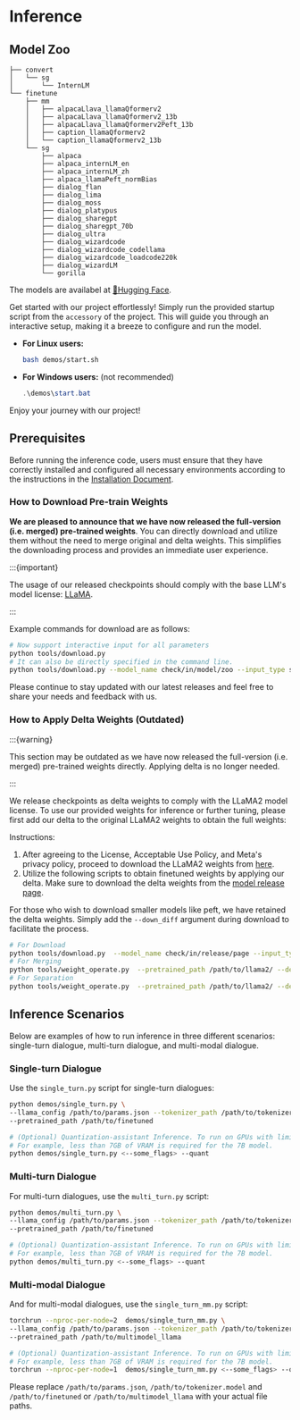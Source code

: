 # Inference
## Model Zoo
```
├── convert
│   └── sg
│       └── InternLM
└── finetune
    ├── mm
    │   ├── alpacaLlava_llamaQformerv2
    │   ├── alpacaLlava_llamaQformerv2_13b
    │   ├── alpacaLlava_llamaQformerv2Peft_13b
    │   ├── caption_llamaQformerv2
    │   └── caption_llamaQformerv2_13b
    └── sg
        ├── alpaca
        ├── alpaca_internLM_en
        ├── alpaca_internLM_zh
        ├── alpaca_llamaPeft_normBias
        ├── dialog_flan
        ├── dialog_lima
        ├── dialog_moss 
        ├── dialog_platypus
        ├── dialog_sharegpt
        ├── dialog_sharegpt_70b
        ├── dialog_ultra
        ├── dialog_wizardcode
        ├── dialog_wizardcode_codellama
        ├── dialog_wizardcode_loadcode220k
        ├── dialog_wizardLM
        └── gorilla
```
The models are availabel at [🤗Hugging Face](https://huggingface.co/Alpha-VLLM/LLaMA2-Accessory).

Get started with our project effortlessly! Simply run the provided startup script from the `accessory` of the project. This will guide you through an interactive setup, making it a breeze to configure and run the model.

- **For Linux users:**

  ```bash
  bash demos/start.sh
  ```

- **For Windows users:**
(not recommended)
  ```powershell
  .\demos\start.bat
  ```

Enjoy your journey with our project!


## Prerequisites

Before running the inference code, users must ensure that they have correctly installed and configured all necessary environments according to the instructions in the [Installation Document](./install.md).

### How to Download Pre-train Weights

**We are pleased to announce that we have now released the full-version (i.e. merged) pre-trained weights**. You can directly download and utilize them without the need to merge original and delta weights. This simplifies the downloading process and provides an immediate user experience. 

:::{important}

The usage of our released checkpoints should comply with the base LLM's model license: [LLaMA](https://github.com/facebookresearch/llama/blob/main/MODEL_CARD.md).

:::

Example commands for download are as follows:

```bash
# Now support interactive input for all parameters
python tools/download.py
# It can also be directly specified in the command line.
python tools/download.py --model_name check/in/model/zoo --input_type sg/or/mm --output_path path/to/save --model_size 7B/13B/34B/70B [--down_config] [--down_internLM] [--down_code]
```

Please continue to stay updated with our latest releases and feel free to share your needs and feedback with us.

### How to Apply Delta Weights (Outdated)

:::{warning}

This section may be outdated as we have now released the full-version (i.e. merged) pre-trained weights directly. Applying delta is no longer needed.

:::

We release checkpoints as delta weights to comply with the LLaMA2 model license. To use our provided weights for inference or further tuning, please first add our delta to the original LLaMA2 weights to obtain the full weights:

Instructions:

1. After agreeing to the License, Acceptable Use Policy, and Meta's privacy policy, proceed to download the LLaMA2 weights from [here](https://ai.meta.com/resources/models-and-libraries/llama-downloads/).
2. Utilize the following scripts to obtain finetuned weights by applying our delta. Make sure to download the delta weights from the [model release page](https://huggingface.co/Alpha-VLLM/LLaMA2-Accessory).

For those who wish to download smaller models like peft, we have retained the delta weights. Simply add the `--down_diff` argument during download to facilitate the process. 
   ```bash
   # For Download
   python tools/download.py  --model_name check/in/release/page --input_type sg/or/mm --output_path path/to/save --model_size 7B/13B/70B --down_config --down_diff
   # For Merging
   python tools/weight_operate.py  --pretrained_path /path/to/llama2/ --delta_path /path/to/delta --output_path /path/to/finetuned
   # For Separation
   python tools/weight_operate.py  --pretrained_path /path/to/llama2/ --delta_path /path/to/finetuned --output_path /path/to/delta --operate_type extract
   ```



## Inference Scenarios

Below are examples of how to run inference in three different scenarios: single-turn dialogue, multi-turn dialogue, and multi-modal dialogue.

### Single-turn Dialogue

Use the `single_turn.py` script for single-turn dialogues:

```bash
python demos/single_turn.py \
--llama_config /path/to/params.json --tokenizer_path /path/to/tokenizer.model \
--pretrained_path /path/to/finetuned

# (Optional) Quantization-assistant Inference. To run on GPUs with limited VRAM, add the "--quant" flag.
# For example, less than 7GB of VRAM is required for the 7B model.
python demos/single_turn.py <--some_flags> --quant
```

### Multi-turn Dialogue

For multi-turn dialogues, use the `multi_turn.py` script:

```bash
python demos/multi_turn.py \
--llama_config /path/to/params.json --tokenizer_path /path/to/tokenizer.model \
--pretrained_path /path/to/finetuned

# (Optional) Quantization-assistant Inference. To run on GPUs with limited VRAM, add the "--quant" flag.
# For example, less than 7GB of VRAM is required for the 7B model.
python demos/multi_turn.py <--some_flags> --quant
```

### Multi-modal Dialogue

And for multi-modal dialogues, use the `single_turn_mm.py` script:

```bash
torchrun --nproc-per-node=2  demos/single_turn_mm.py \
--llama_config /path/to/params.json --tokenizer_path /path/to/tokenizer.model \
--pretrained_path /path/to/multimodel_llama

# (Optional) Quantization-assistant Inference. To run on GPUs with limited VRAM, add the "--quant" flag.
# For example, less than 7GB of VRAM is required for the 7B model.
torchrun --nproc-per-node=1  demos/single_turn_mm.py <--some_flags> --quant
```

Please replace `/path/to/params.json`, `/path/to/tokenizer.model` and `/path/to/finetuned` or `/path/to/multimodel_llama` with your actual file paths.
